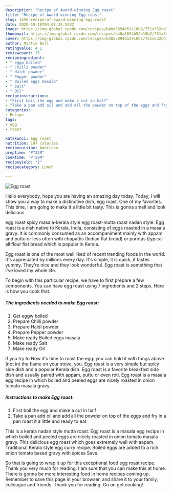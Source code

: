 ```yaml
---
description: "Recipe of Award-winning Egg roast"
title: "Recipe of Award-winning Egg roast"
slug: 1456-recipe-of-award-winning-egg-roast
date: 2020-10-18T04:01:34.593Z
image: https://img-global.cpcdn.com/recipes/b40a5894b52e10b2/751x532cq70/egg-roast-recipe-main-photo.jpg
thumbnail: https://img-global.cpcdn.com/recipes/b40a5894b52e10b2/751x532cq70/egg-roast-recipe-main-photo.jpg
cover: https://img-global.cpcdn.com/recipes/b40a5894b52e10b2/751x532cq70/egg-roast-recipe-main-photo.jpg
author: Myrtie Ball
ratingvalue: 4.1
reviewcount: 15
recipeingredient:
- " eggw boiled"
- " Chilli powder"
- " Haldi powder"
- " Pepper powder"
- " Boiled eggs masala"
- " Salt"
- " Oil"
recipeinstructions:
- "First boil the egg and make a cut in half"
- "Take a pan add oil and add all the powder on top of the eggs and fry in a pan roast it a little and ready to eat"
categories:
- Recipe
tags:
- egg
- roast

katakunci: egg roast 
nutrition: 197 calories
recipecuisine: American
preptime: "PT32M"
cooktime: "PT58M"
recipeyield: "1"
recipecategory: Lunch

---
```



![Egg roast](https://img-global.cpcdn.com/recipes/b40a5894b52e10b2/751x532cq70/egg-roast-recipe-main-photo.jpg)

Hello everybody, hope you are having an amazing day today. Today, I will show you a way to make a distinctive dish, egg roast. One of my favorites. This time, I am going to make it a little bit tasty. This is gonna smell and look delicious.

egg roast spicy masala-kerala style egg roast-mutta roast nadan style. Egg roast is a dish native to Kerala, India, consisting of eggs roasted in a masala gravy. It is commonly consumed as an accompaniment mainly with appam and puttu or less often with chapattis (Indian flat bread) or porotas (typical all flour flat bread which is popular in Kerala.

Egg roast is one of the most well liked of recent trending foods in the world. It's appreciated by millions every day. It's simple, it is quick, it tastes yummy. They're nice and they look wonderful. Egg roast is something that I've loved my whole life.


To begin with this particular recipe, we have to first prepare a few components. You can have egg roast using 7 ingredients and 2 steps. Here is how you cook that.

<!--inarticleads1-->

##### The ingredients needed to make Egg roast:

1. Get  eggw boiled
1. Prepare  Chilli powder
1. Prepare  Haldi powder
1. Prepare  Pepper powder
1. Make ready  Boiled eggs masala
1. Make ready  Salt
1. Make ready  Oil


If you try to Now it&#39;s time to roast the egg: you can hold it with tongs above (not in) the flame on your stove, you. Egg roast is a very simple but spicy side dish and a popular Kerala dish. Egg roast is a favorite breakfast side dish and usually paired with appam, puttu or even roti. Egg roast is a masala egg recipe in which boiled and peeled eggs are nicely roasted in onion tomato masala gravy. 

<!--inarticleads2-->

##### Instructions to make Egg roast:

1. First boil the egg and make a cut in half
1. Take a pan add oil and add all the powder on top of the eggs and fry in a pan roast it a little and ready to eat


This is a kerala nadan style mutta roast. Egg roast is a masala egg recipe in which boiled and peeled eggs are nicely roasted in onion tomato masala gravy. This delicious egg roast which goes extremely well with aapam. Traditional Kerala style egg curry recipe. Boiled eggs are added to a rich onion tomato based gravy with spices Save. 

So that is going to wrap it up for this exceptional food egg roast recipe. Thank you very much for reading. I am sure that you can make this at home. There is gonna be more interesting food in home recipes coming up. Remember to save this page in your browser, and share it to your family, colleague and friends. Thank you for reading. Go on get cooking!
